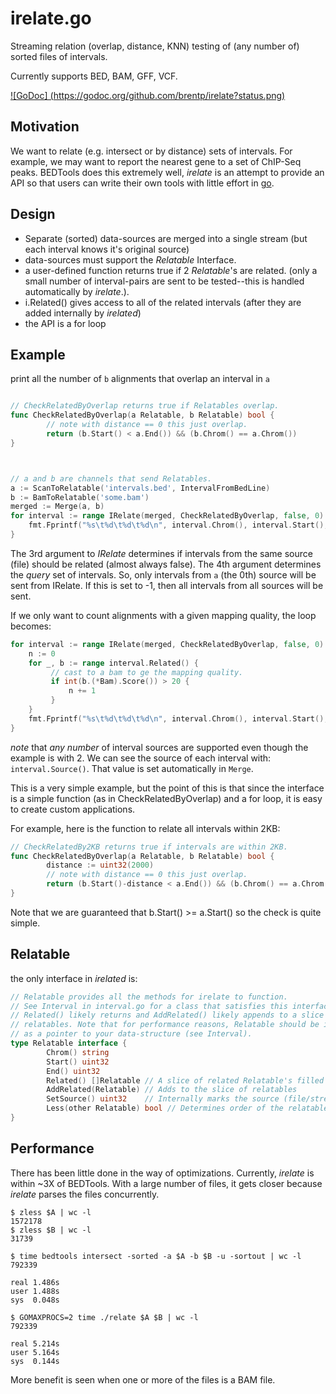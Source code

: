 irelate.go
==========

Streaming relation (overlap, distance, KNN) testing of (any number of) sorted files of intervals.

Currently supports BED, BAM, GFF, VCF.

[![GoDoc] (https://godoc.org/github.com/brentp/irelate?status.png)](https://godoc.org/github.com/brentp/irelate)


Motivation
----------

We want to relate (e.g. intersect or by distance) sets of intervals. For example, we may want
to report the nearest gene to a set of ChIP-Seq peaks. BEDTools does this extremely well, *irelate*
is an attempt to provide an API so that users can write their own tools with little effort in
[go](https://golang.org).

Design
------

+ Separate (sorted) data-sources are merged into a single stream (but each interval knows it's original source)
+ data-sources must support the *Relatable* Interface.
+ a user-defined function returns true if 2 *Relatable*'s are related. (only a small number of interval-pairs
  are sent to be tested--this is handled automatically by *irelate*.).
+ i.Related() gives access to all of the related intervals (after they are added internally by *irelated*)
+ the API is a for loop

Example
-------

print all the number of `b` alignments that overlap an interval in `a`

```go

// CheckRelatedByOverlap returns true if Relatables overlap.
func CheckRelatedByOverlap(a Relatable, b Relatable) bool {
        // note with distance == 0 this just overlap.
        return (b.Start() < a.End()) && (b.Chrom() == a.Chrom())
}



// a and b are channels that send Relatables.
a := ScanToRelatable('intervals.bed', IntervalFromBedLine)
b := BamToRelatable('some.bam')
merged := Merge(a, b)
for interval := range IRelate(merged, CheckRelatedByOverlap, false, 0) {
    fmt.Fprintf("%s\t%d\t%d\t%d\n", interval.Chrom(), interval.Start(), interval.End(), len(interval.Related()))
}
```

The 3rd argument to *IRelate* determines if intervals from the same source (file) should be
related (almost always false). The 4th argument determines the *query* set of intervals. So,
only intervals from `a` (the 0th) source will be sent from IRelate. If this is set to -1, then
all intervals from all sources will be sent.

If we only want to count alignments with a given mapping quality, the loop becomes:

```go
for interval := range IRelate(merged, CheckRelatedByOverlap, false, 0) {
    n := 0
    for _, b := range interval.Related() {
         // cast to a bam to ge the mapping quality.
         if int(b.(*Bam).Score()) > 20 {
             n += 1
         }
    }
    fmt.Fprintf("%s\t%d\t%d\t%d\n", interval.Chrom(), interval.Start(), interval.End(), n))
}


```

*note* that *any number* of interval sources are supported even though the example is with 2.
We can see the source of each interval with: `interval.Source()`. That value is set automatically in `Merge`.


This is a very simple example, but the point of this is that since the interface is a simple function (as in
CheckRelatedByOverlap) and a for loop, it is easy to create custom applications.

For example, here is the function to relate all intervals within 2KB:
```go
// CheckRelatedBy2KB returns true if intervals are within 2KB.
func CheckRelatedByOverlap(a Relatable, b Relatable) bool {
        distance := uint32(2000)
        // note with distance == 0 this just overlap.
        return (b.Start()-distance < a.End()) && (b.Chrom() == a.Chrom())
}

```

Note that we are guaranteed that b.Start() >= a.Start() so the check is quite
simple.

Relatable
---------

the only interface in *irelated* is:

```go
// Relatable provides all the methods for irelate to function.
// See Interval in interval.go for a class that satisfies this interface.
// Related() likely returns and AddRelated() likely appends to a slice of
// relatables. Note that for performance reasons, Relatable should be implemented
// as a pointer to your data-structure (see Interval).
type Relatable interface {
        Chrom() string
        Start() uint32
        End() uint32
        Related() []Relatable // A slice of related Relatable's filled by IRelate
        AddRelated(Relatable) // Adds to the slice of relatables
        SetSource() uint32    // Internally marks the source (file/stream) of the Relatable
        Less(other Relatable) bool // Determines order of the relatables (chrom, start)
}
```

Performance
-----------

There has been little done in the way of optimizations. Currently, *irelate* is within ~3X of
BEDTools. With a large number of files, it gets closer because *irelate* parses the files
concurrently.

```Shell
$ zless $A | wc -l
1572178
$ zless $B | wc -l
31739

$ time bedtools intersect -sorted -a $A -b $B -u -sortout | wc -l
792339

real 1.486s
user 1.488s
sys  0.048s

$ GOMAXPROCS=2 time ./relate $A $B | wc -l
792339

real 5.214s
user 5.164s
sys  0.144s
```
More benefit is seen when one or more of the files is a BAM file.

